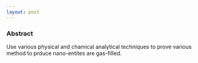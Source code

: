 ```yaml
---
layout: post
---
```


### Abstract
Use various physical and chamical analytical techniques to prove various method to prduce nano-entites are gas-filled.  
